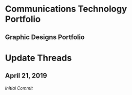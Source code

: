 # Communications Technology Portfolio

## Graphic Designs Portfolio

# Update Threads

## April 21, 2019

###### Initial Commit
